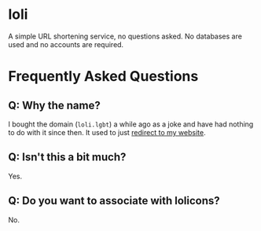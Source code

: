 # loli
A simple URL shortening service, no questions asked. No databases are used and no accounts are required.

# Frequently Asked Questions
## Q: Why the name?
I bought the domain (`loli.lgbt`) a while ago as a joke and have had nothing to do with it since then. It used to just [redirect to my website](https://tomat.dev/).

## Q: Isn't this a bit much?
Yes.

## Q: Do you want to associate with lolicons?
No.
